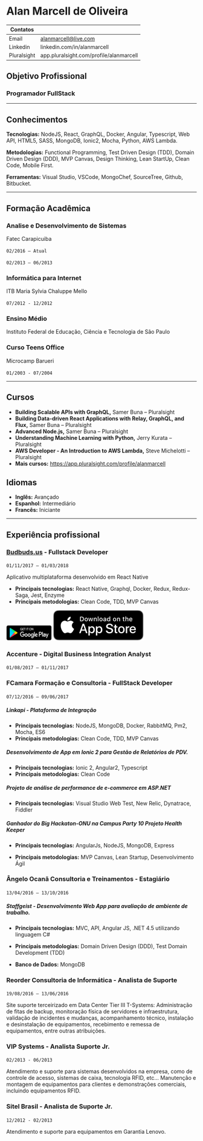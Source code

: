 # Alan Marcell de Oliveira

| Contatos    |                                         |
| ----------- | --------------------------------------- |
| Email       | alanmarcell@live.com                    |
| Linkedin    | linkedin.com/in/alanmarcell             |
| Pluralsight | app.pluralsight.com/profile/alanmarcell |

## Objetivo Profissional

### Programador FullStack

---

## **Conhecimentos**

**Tecnologias:**
NodeJS, React, GraphQL, Docker, Angular, Typescript, Web API, HTML5, SASS, MongoDB, Ionic2, Mocha, Python, AWS Lambda.

**Metodologias:**
Functional Programming, Test Driven Design (TDD), Domain Driven Design (DDD), MVP Canvas, Design Thinking, Lean StartUp, Clean Code, Mobile First.

**Ferramentas:**
Visual Studio, VSCode, MongoChef, SourceTree, Github, Bitbucket.

---

## Formação Acadêmica

### **Analise e Desenvolvimento de Sistemas**

Fatec Carapicuiba

`02/2016 – Atual`

`02/2013 – 06/2013`

### **Informática para Internet**

ITB Maria Sylvia Chaluppe Mello

`07/2012 - 12/2012`

### **Ensino Médio**

Instituto Federal de Educação, Ciência e Tecnologia de São Paulo

### **Curso Teens Office**

Microcamp Barueri

`01/2003 - 07/2004`

---

## Cursos

* **Building Scalable APIs with GraphQL,** Samer Buna – Pluralsight
* **Building Data-driven React Applications with Relay, GraphQL, and Flux,** Samer Buna – Pluralsight
* **Advanced Node.js,** Samer Buna – Pluralsight
* **Understanding Machine Learning with Python,** Jerry Kurata – Pluralsight
* **AWS Developer - An Introduction to AWS Lambda,** Steve Michelotti – Pluralsight
* **Mais cursos:** https://app.pluralsight.com/profile/alanmarcell

## Idiomas

* **Inglês:** Avançado
* **Espanhol:** Intermediário
* **Francês:** Iniciante

---

## Experiência profissional

### **[Budbuds.us](http://budbuds.us/)** - Fullstack Developer

`01/11/2017 – 01/03/2018`

Aplicativo multiplataforma desenvolvido em React Native

* **Principais tecnologias:** React Native, Graphql, Docker, Redux, Redux-Saga, Jest, Enzyme
* **Principais metodologias:** Clean Code, TDD, MVP Canvas

[![alt text](assets/google-play-badge.png 'Android')](https://play.google.com/store/apps/details?id=us.budbuds)
[![alt text](assets/apple-store-badge.svg 'iOS')](https://itunes.apple.com/us/app/budbuds-us/id1112825348)

### **Accenture** - Digital Business Integration Analyst

`01/08/2017 – 01/11/2017`

### **FCamara Formação e Consultoria** - FullStack Developer

`07/12/2016 – 09/06/2017`

##### Linkapi - Plataforma de Integração

* **Principais tecnologias:** NodeJS, MongoDB, Docker, RabbitMQ, Pm2, Mocha, ES6
* **Principais metodologias:** Clean Code, TDD, MVP Canvas

##### Desenvolvimento de App em Ionic 2 para Gestão de Relatórios de PDV.

* **Principais tecnologias:** Ionic 2, Angular2, Typescript
* **Principais metodologias:** Clean Code

##### Projeto de análise de performance de e-commerce em ASP.NET

* **Principais tecnologias:** Visual Studio Web Test, New Relic, Dynatrace, Fiddler

##### Ganhador do Big Hackaton-ONU na Campus Party 10 Projeto Health Keeper

* **Principais tecnologias:** AngularJs, NodeJS, MongoDB, Express

* **Principais metodologias:** MVP Canvas, Lean Startup, Desenvolvimento Ágil

### **Ângelo Ocanã Consultoria e Treinamentos** - Estagiário

`13/04/2016 – 13/10/2016`

##### Staffgeist - Desenvolvimento Web App para avaliação de ambiente de trabalho.

* **Principais tecnologias:** MVC, API, Angular JS, .NET 4.5 utilizando linguagem C#

* **Principais metodologias:** Domain Driven Design (DDD), Test Domain Development (TDD)

* **Banco de Dados:** MongoDB

### **Reorder Consultoria de Informática** - Analista de Suporte

`19/08/2016 – 13/06/2016`

Site suporte terceirizado em Data Center Tier III T-Systems: Administração de fitas de backup, monitoração física de servidores e infraestrutura, validação de incidentes e mudanças, acompanhamento técnico, instalação e desinstalação de equipamentos, recebimento e remessa de equipamentos, entre outras atribuições.

### **VIP Systems** - Analista Suporte Jr.

`02/2013 - 06/2013`

Atendimento e suporte para sistemas desenvolvidos na empresa, como de controle de acesso, sistemas de caixa, tecnologia RFID, etc... Manutenção e montagem de equipamentos para clientes e demonstrações comerciais, incluindo equipamentos RFID.

### **Sitel Brasil** - Analista de Suporte Jr.

`12/2012 - 02/2013`

Atendimento e suporte para equipamentos em Garantia Lenovo.
